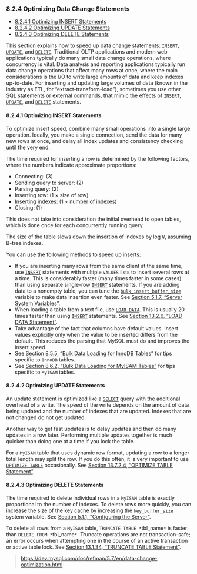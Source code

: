 ### 8.2.4 Optimizing Data Change Statements

- [8.2.4.1 Optimizing INSERT Statements](https://dev.mysql.com/doc/refman/5.7/en/insert-optimization.html)
- [8.2.4.2 Optimizing UPDATE Statements](https://dev.mysql.com/doc/refman/5.7/en/update-optimization.html)
- [8.2.4.3 Optimizing DELETE Statements](https://dev.mysql.com/doc/refman/5.7/en/delete-optimization.html)



This section explains how to speed up data change statements: [`INSERT`](https://dev.mysql.com/doc/refman/5.7/en/insert.html), [`UPDATE`](https://dev.mysql.com/doc/refman/5.7/en/update.html), and [`DELETE`](https://dev.mysql.com/doc/refman/5.7/en/delete.html). Traditional OLTP applications and modern web applications typically do many small data change operations, where concurrency is vital. Data analysis and reporting applications typically run data change operations that affect many rows at once, where the main considerations is the I/O to write large amounts of data and keep indexes up-to-date. For inserting and updating large volumes of data (known in the industry as ETL, for “extract-transform-load”), sometimes you use other SQL statements or external commands, that mimic the effects of [`INSERT`](https://dev.mysql.com/doc/refman/5.7/en/insert.html), [`UPDATE`](https://dev.mysql.com/doc/refman/5.7/en/update.html), and [`DELETE`](https://dev.mysql.com/doc/refman/5.7/en/delete.html) statements.



#### 8.2.4.1 Optimizing INSERT Statements



To optimize insert speed, combine many small operations into a single large operation. Ideally, you make a single connection, send the data for many new rows at once, and delay all index updates and consistency checking until the very end.

The time required for inserting a row is determined by the following factors, where the numbers indicate approximate proportions:

- Connecting: (3)
- Sending query to server: (2)
- Parsing query: (2)
- Inserting row: (1 × size of row)
- Inserting indexes: (1 × number of indexes)
- Closing: (1)

This does not take into consideration the initial overhead to open tables, which is done once for each concurrently running query.

The size of the table slows down the insertion of indexes by log *`N`*, assuming B-tree indexes.

You can use the following methods to speed up inserts:

- If you are inserting many rows from the same client at the same time, use [`INSERT`](https://dev.mysql.com/doc/refman/5.7/en/insert.html) statements with multiple `VALUES` lists to insert several rows at a time. This is considerably faster (many times faster in some cases) than using separate single-row [`INSERT`](https://dev.mysql.com/doc/refman/5.7/en/insert.html) statements. If you are adding data to a nonempty table, you can tune the [`bulk_insert_buffer_size`](https://dev.mysql.com/doc/refman/5.7/en/server-system-variables.html#sysvar_bulk_insert_buffer_size) variable to make data insertion even faster. See [Section 5.1.7, “Server System Variables”](https://dev.mysql.com/doc/refman/5.7/en/server-system-variables.html).
- When loading a table from a text file, use [`LOAD DATA`](https://dev.mysql.com/doc/refman/5.7/en/load-data.html). This is usually 20 times faster than using [`INSERT`](https://dev.mysql.com/doc/refman/5.7/en/insert.html) statements. See [Section 13.2.6, “LOAD DATA Statement”](https://dev.mysql.com/doc/refman/5.7/en/load-data.html).
- Take advantage of the fact that columns have default values. Insert values explicitly only when the value to be inserted differs from the default. This reduces the parsing that MySQL must do and improves the insert speed.
- See [Section 8.5.5, “Bulk Data Loading for InnoDB Tables”](https://dev.mysql.com/doc/refman/5.7/en/optimizing-innodb-bulk-data-loading.html) for tips specific to `InnoDB` tables.
- See [Section 8.6.2, “Bulk Data Loading for MyISAM Tables”](https://dev.mysql.com/doc/refman/5.7/en/optimizing-myisam-bulk-data-loading.html) for tips specific to `MyISAM` tables.



#### 8.2.4.2 Optimizing UPDATE Statements



An update statement is optimized like a [`SELECT`](https://dev.mysql.com/doc/refman/5.7/en/select.html) query with the additional overhead of a write. The speed of the write depends on the amount of data being updated and the number of indexes that are updated. Indexes that are not changed do not get updated.

Another way to get fast updates is to delay updates and then do many updates in a row later. Performing multiple updates together is much quicker than doing one at a time if you lock the table.

For a `MyISAM` table that uses dynamic row format, updating a row to a longer total length may split the row. If you do this often, it is very important to use [`OPTIMIZE TABLE`](https://dev.mysql.com/doc/refman/5.7/en/optimize-table.html) occasionally. See [Section 13.7.2.4, “OPTIMIZE TABLE Statement”](https://dev.mysql.com/doc/refman/5.7/en/optimize-table.html).



#### 8.2.4.3 Optimizing DELETE Statements



The time required to delete individual rows in a `MyISAM` table is exactly proportional to the number of indexes. To delete rows more quickly, you can increase the size of the key cache by increasing the [`key_buffer_size`](https://dev.mysql.com/doc/refman/5.7/en/server-system-variables.html#sysvar_key_buffer_size) system variable. See [Section 5.1.1, “Configuring the Server”](https://dev.mysql.com/doc/refman/5.7/en/server-configuration.html).

To delete all rows from a `MyISAM` table, `TRUNCATE TABLE *`tbl_name`*` is faster than `DELETE FROM *`tbl_name`*`. Truncate operations are not transaction-safe; an error occurs when attempting one in the course of an active transaction or active table lock. See [Section 13.1.34, “TRUNCATE TABLE Statement”](https://dev.mysql.com/doc/refman/5.7/en/truncate-table.html).







> https://dev.mysql.com/doc/refman/5.7/en/data-change-optimization.html




